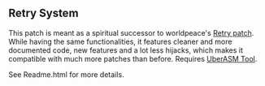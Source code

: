 ## Retry System

This patch is meant as a spiritual successor to worldpeace's [Retry patch](https://www.smwcentral.net/?p=section&a=details&id=26078). While having the same functionalities, it features cleaner and more documented code, new features and a lot less hijacks, which makes it compatible with much more patches than before. Requires [UberASM Tool](https://www.smwcentral.net/?p=section&a=details&id=19982).

See Readme.html for more details.
